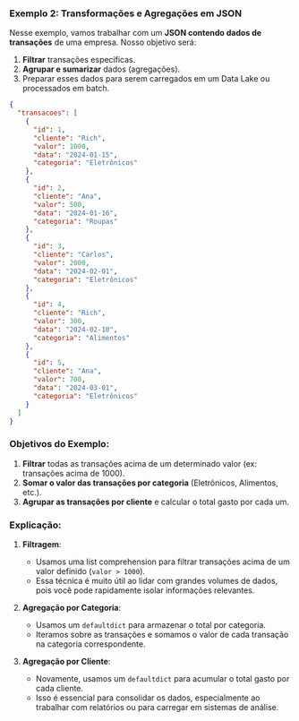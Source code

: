 ### Exemplo 2: **Transformações e Agregações em JSON**

Nesse exemplo, vamos trabalhar com um **JSON contendo dados de transações** de uma empresa. Nosso objetivo será:

1. **Filtrar** transações específicas.
2. **Agrupar e sumarizar** dados (agregações).
3. Preparar esses dados para serem carregados em um Data Lake ou processados em batch.


```json
{
  "transacoes": [
    {
      "id": 1,
      "cliente": "Rich",
      "valor": 1000,
      "data": "2024-01-15",
      "categoria": "Eletrônicos"
    },
    {
      "id": 2,
      "cliente": "Ana",
      "valor": 500,
      "data": "2024-01-16",
      "categoria": "Roupas"
    },
    {
      "id": 3,
      "cliente": "Carlos",
      "valor": 2000,
      "data": "2024-02-01",
      "categoria": "Eletrônicos"
    },
    {
      "id": 4,
      "cliente": "Rich",
      "valor": 300,
      "data": "2024-02-10",
      "categoria": "Alimentos"
    },
    {
      "id": 5,
      "cliente": "Ana",
      "valor": 700,
      "data": "2024-03-01",
      "categoria": "Eletrônicos"
    }
  ]
}

```



### Objetivos do Exemplo:

1. **Filtrar** todas as transações acima de um determinado valor (ex: transações acima de 1000).
2. **Somar o valor das transações por categoria** (Eletrônicos, Alimentos, etc.).
3. **Agrupar as transações por cliente** e calcular o total gasto por cada um.


### Explicação:

1. **Filtragem**:
    
    - Usamos uma list comprehension para filtrar transações acima de um valor definido (`valor > 1000`).
    - Essa técnica é muito útil ao lidar com grandes volumes de dados, pois você pode rapidamente isolar informações relevantes.
2. **Agregação por Categoria**:
    
    - Usamos um `defaultdict` para armazenar o total por categoria.
    - Iteramos sobre as transações e somamos o valor de cada transação na categoria correspondente.
3. **Agregação por Cliente**:
    
    - Novamente, usamos um `defaultdict` para acumular o total gasto por cada cliente.
    - Isso é essencial para consolidar os dados, especialmente ao trabalhar com relatórios ou para carregar em sistemas de análise.


